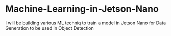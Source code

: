 # Machine-Learning-in-Jetson-Nano
I will be building various ML techniq to train a model in Jetson Nano for Data Generation to be used in Object Detection
